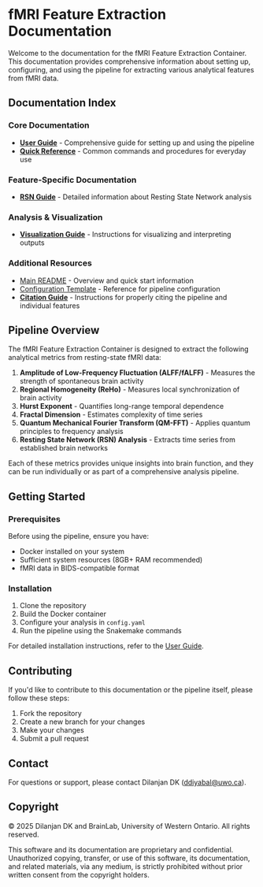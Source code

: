 # fMRI Feature Extraction Documentation

Welcome to the documentation for the fMRI Feature Extraction Container. This documentation provides comprehensive information about setting up, configuring, and using the pipeline for extracting various analytical features from fMRI data.

## Documentation Index

### Core Documentation

- [**User Guide**](USER_GUIDE.md) - Comprehensive guide for setting up and using the pipeline
- [**Quick Reference**](QUICK_REFERENCE.md) - Common commands and procedures for everyday use

### Feature-Specific Documentation

- [**RSN Guide**](RSN_GUIDE.md) - Detailed information about Resting State Network analysis

### Analysis & Visualization

- [**Visualization Guide**](VISUALIZATION_GUIDE.md) - Instructions for visualizing and interpreting outputs

### Additional Resources

- [Main README](../README.md) - Overview and quick start information
- [Configuration Template](../workflows/config/config.yaml) - Reference for pipeline configuration
- [**Citation Guide**](CITATION.md) - Instructions for properly citing the pipeline and individual features

## Pipeline Overview

The fMRI Feature Extraction Container is designed to extract the following analytical metrics from resting-state fMRI data:

1. **Amplitude of Low-Frequency Fluctuation (ALFF/fALFF)** - Measures the strength of spontaneous brain activity
2. **Regional Homogeneity (ReHo)** - Measures local synchronization of brain activity
3. **Hurst Exponent** - Quantifies long-range temporal dependence
4. **Fractal Dimension** - Estimates complexity of time series
5. **Quantum Mechanical Fourier Transform (QM-FFT)** - Applies quantum principles to frequency analysis
6. **Resting State Network (RSN) Analysis** - Extracts time series from established brain networks

Each of these metrics provides unique insights into brain function, and they can be run individually or as part of a comprehensive analysis pipeline.

## Getting Started

### Prerequisites

Before using the pipeline, ensure you have:

- Docker installed on your system
- Sufficient system resources (8GB+ RAM recommended)
- fMRI data in BIDS-compatible format

### Installation

1. Clone the repository
2. Build the Docker container
3. Configure your analysis in `config.yaml`
4. Run the pipeline using the Snakemake commands

For detailed installation instructions, refer to the [User Guide](USER_GUIDE.md).

## Contributing

If you'd like to contribute to this documentation or the pipeline itself, please follow these steps:

1. Fork the repository
2. Create a new branch for your changes
3. Make your changes
4. Submit a pull request

## Contact

For questions or support, please contact Dilanjan DK (ddiyabal@uwo.ca).

## Copyright

© 2025 Dilanjan DK and BrainLab, University of Western Ontario. All rights reserved.

This software and its documentation are proprietary and confidential. Unauthorized copying, transfer, or use of this software, its documentation, and related materials, via any medium, is strictly prohibited without prior written consent from the copyright holders. 